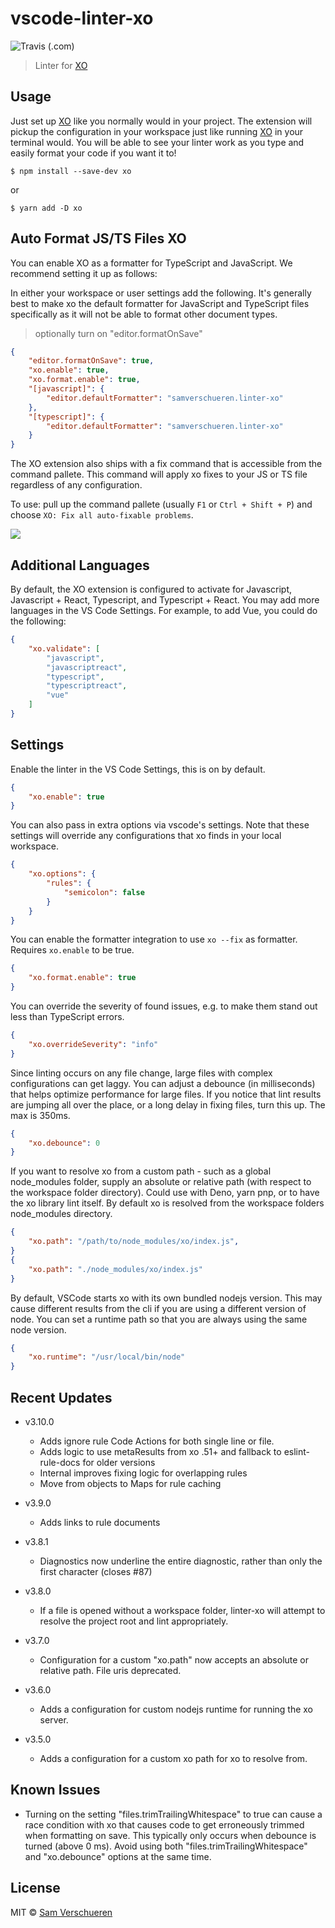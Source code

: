 # vscode-linter-xo

![Travis (.com)](https://img.shields.io/travis/com/xojs/vscode-linter-xo)

> Linter for [XO](https://github.com/sindresorhus/xo)

## Usage

Just set up [XO](https://github.com/sindresorhus/xo) like you normally would in your project. The extension will pickup the configuration in your workspace just like running [XO](https://github.com/sindresorhus/xo) in your terminal would. You will be able to see your linter work as you type and easily format your code if you want it to!

```shell
$ npm install --save-dev xo
```

or

```shell
$ yarn add -D xo
```

## Auto Format JS/TS Files XO

You can enable XO as a formatter for TypeScript and JavaScript. We recommend setting it up as follows:

In either your workspace or user settings add the following. It's generally best to make xo the default formatter for JavaScript and TypeScript files specifically as it will not be able to format other document types.

> optionally turn on "editor.formatOnSave"

```json
{
	"editor.formatOnSave": true,
	"xo.enable": true,
	"xo.format.enable": true,
	"[javascript]": {
		"editor.defaultFormatter": "samverschueren.linter-xo"
	},
	"[typescript]": {
		"editor.defaultFormatter": "samverschueren.linter-xo"
	}
}
```

The XO extension also ships with a fix command that is accessible from the command pallete. This command will apply xo fixes to your JS or TS file regardless of any configuration.

To use: pull up the command pallete (usually `F1` or `Ctrl + Shift + P`) and choose `XO: Fix all auto-fixable problems`.

![](media/fix.gif)

## Additional Languages

By default, the XO extension is configured to activate for Javascript, Javascript + React, Typescript, and Typescript + React. You may add more languages in the VS Code Settings. For example, to add Vue, you could do the following:

```json
{
	"xo.validate": [
		"javascript",
		"javascriptreact",
		"typescript",
		"typescriptreact",
		"vue"
	]
}
```

## Settings

Enable the linter in the VS Code Settings, this is on by default.

```json
{
	"xo.enable": true
}
```

You can also pass in extra options via vscode's settings. Note that these settings will override any configurations that xo finds in your local workspace.

```json
{
	"xo.options": {
		"rules": {
			"semicolon": false
		}
	}
}
```

You can enable the formatter integration to use `xo --fix` as formatter. Requires `xo.enable` to be true.

```json
{
	"xo.format.enable": true
}
```

You can override the severity of found issues, e.g. to make them stand out less than TypeScript errors.

```json
{
	"xo.overrideSeverity": "info"
}
```

Since linting occurs on any file change, large files with complex configurations can get laggy. You can adjust a debounce (in milliseconds) that helps optimize performance for large files. If you notice that lint results are jumping all over the place, or a long delay in fixing files, turn this up. The max is 350ms.

```json
{
	"xo.debounce": 0
}
```

If you want to resolve xo from a custom path - such as a global node_modules folder, supply an absolute or relative path (with respect to the workspace folder directory). Could use with Deno, yarn pnp, or to have the xo library lint itself. By default xo is resolved from the workspace folders node_modules directory.

```json
{
	"xo.path": "/path/to/node_modules/xo/index.js",
}
{
	"xo.path": "./node_modules/xo/index.js"
}
```

By default, VSCode starts xo with its own bundled nodejs version. This may cause different results from the cli if you are using a different version of node. You can set a runtime path so that you are always using the same node version.

```json
{
	"xo.runtime": "/usr/local/bin/node"
}
```

## Recent Updates

- v3.10.0

  - Adds ignore rule Code Actions for both single line or file.
  - Adds logic to use metaResults from xo .51+ and fallback to eslint-rule-docs for older versions
  - Internal improves fixing logic for overlapping rules
  - Move from objects to Maps for rule caching

- v3.9.0

  - Adds links to rule documents

- v3.8.1

  - Diagnostics now underline the entire diagnostic, rather than only the first character (closes #87)

- v3.8.0

  - If a file is opened without a workspace folder, linter-xo will attempt to resolve the project root and lint appropriately.

- v3.7.0

  - Configuration for a custom "xo.path" now accepts an absolute or relative path. File uris deprecated.

- v3.6.0

  - Adds a configuration for custom nodejs runtime for running the xo server.

- v3.5.0
  - Adds a configuration for a custom xo path for xo to resolve from.

## Known Issues

- Turning on the setting "files.trimTrailingWhitespace" to true can cause a race condition with xo that causes code to get erroneously trimmed when formatting on save. This typically only occurs when debounce is turned (above 0 ms). Avoid using both "files.trimTrailingWhitespace" and "xo.debounce" options at the same time.

## License

MIT © [Sam Verschueren](http://github.com/SamVerschueren)
